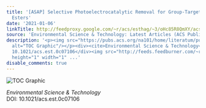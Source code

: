 ```yaml
---
title: '[ASAP] Selective Photoelectrocatalytic Removal for Group-Targets of Phthalic
  Esters'
date: '2021-01-06'
linkTitle: http://feedproxy.google.com/~r/acs/esthag/~3/oHc85R8QmXY/acs.est.0c07106
source: 'Environmental Science & Technology: Latest Articles (ACS Publications)'
description: '<p><img src="https://pubs.acs.org/na101/home/literatum/publisher/achs/journals/content/esthag/0/esthag.ahead-of-print/acs.est.0c07106/20210106/images/medium/es0c07106_0007.gif"
  alt="TOC Graphic"/></p><div><cite>Environmental Science & Technology</cite></div><div>DOI:
  10.1021/acs.est.0c07106</div><img src="http://feeds.feedburner.com/~r/acs/esthag/~4/oHc85R8QmXY"
  height="1" width="1" ...'
disable_comments: true
---
```

<p><img src="https://pubs.acs.org/na101/home/literatum/publisher/achs/journals/content/esthag/0/esthag.ahead-of-print/acs.est.0c07106/20210106/images/medium/es0c07106_0007.gif" alt="TOC Graphic"/></p><div><cite>Environmental Science & Technology</cite></div><div>DOI: 10.1021/acs.est.0c07106</div><img src="http://feeds.feedburner.com/~r/acs/esthag/~4/oHc85R8QmXY" height="1" width="1" ...